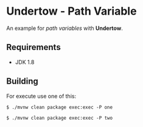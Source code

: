 # Undertow - Path Variable

An example for _path variables_ with **Undertow**.

## Requirements

- JDK 1.8

## Building

For execute use one of this:

`$ ./mvnw clean package exec:exec -P one`

`$ ./mvnw clean package exec:exec -P two`
